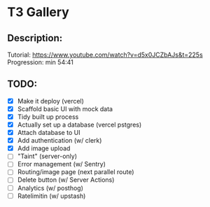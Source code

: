 # T3 Gallery

## Description:

Tutorial: https://www.youtube.com/watch?v=d5x0JCZbAJs&t=225s
Progression: min 54:41

## TODO:

- [x] Make it deploy (vercel)
- [x] Scaffold basic UI with mock data
- [x] Tidy built up process
- [x] Actually set up a database (vercel pstgres)
- [x] Attach database to UI
- [x] Add authentication (w/ clerk)
- [x] Add image upload
- [ ] "Taint" (server-only)
- [ ] Error management (w/ Sentry)
- [ ] Routing/image page (next parallel route)
- [ ] Delete button (w/ Server Actions)
- [ ] Analytics (w/ posthog)
- [ ] Ratelimitin (w/ upstash)
